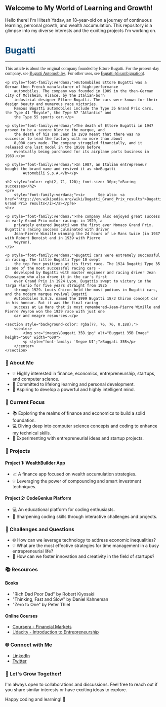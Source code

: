 ## Welcome to My World of Learning and Growth!

Hello there! I'm Hitesh Yadav, an 18-year-old on a journey of continuous learning, personal growth, and wealth accumulation. This repository is a glimpse into my diverse interests and the exciting projects I'm working on.

<!DOCTYPE html>

<html lang="en-US">

<head>
    <meta charset="UTF-8">
    <title>About Bugatti</title>
</head>

<body>
    <h1 style="color: rgb(2, 71, 120);">Bugatti</h1>
    <hr>
    <p style="font-family:verdana;">This article is about the original company founded by Ettore Bugatti. For the
        present-day company, see <a href="https://en.wikipedia.org/wiki/Bugatti_Automobiles">Bugatti Automobiles</a>.
        For other uses, see <a href="https://en.wikipedia.org/wiki/Bugatti_(disambiguation)">Bugatti
            (disambiguation)</a>.</p>

    <p style="font-family:verdana;">Automobiles Ettore Bugatti was a German then French manufacturer of high-performance
        automobiles. The company was founded in 1909 in the then-German city of Molsheim, Alsace, by the Italian-born
        industrial designer Ettore Bugatti. The cars were known for their design beauty and numerous race victories.
        Famous Bugatti automobiles include the Type 35 Grand Prix cars, the Type 41 "Royale", the Type 57 "Atlantic" and
        the Type 55 sports car.</p>

    <p style="font-family:verdana;">The death of Ettore Bugatti in 1947 proved to be a severe blow to the marque, and
        the death of his son Jean in 1939 meant that there was no successor to lead the factory with no more than about
        8,000 cars made. The company struggled financially, and it released one last model in the 1950s before
        eventually being purchased for its airplane parts business in 1963.</p>

    <p style="font-family:verdana;">In 1987, an Italian entrepreneur bought the brand name and revived it as <b>Bugatti
            Automobili S.p.A.</b></p>

    <h2 style="color: rgb(2, 71, 120); font-size: 30px;">Racing successes</h2>
    <pre
        style="font-family:verdana;"><i>      See also: <a href="https://en.wikipedia.org/wiki/Bugatti_Grand_Prix_results">Bugatti Grand Prix results</i></a></pre>
    <hr>

    <p style="font-family:verdana;">The company also enjoyed great success in early Grand Prix motor racing: in 1929, a
        privately entered Bugatti won the first ever Monaco Grand Prix. Bugatti's racing success culminated with driver
        Jean-Pierre Wimille winning the 24 hours of Le Mans twice (in 1937 with Robert Benoist and in 1939 with Pierre
        Veyron).
    </p>

    <p style="font-family:verdana;">Bugatti cars were extremely successful in racing. The little Bugatti Type 10 swept
        the top four positions at its first race. The 1924 Bugatti Type 35 is one of the most successful racing cars -
        developed by Bugatti with master engineer and racing driver Jean Chassagne who also drove it in the car's first
        ever Grand Prix in 1924 Lyon. Bugattis swept to victory in the Targa Florio for five years straight from 1925
        through 1929. Louis Chiron held the most podiums in Bugatti cars, and the modern marque revival Bugatti
        Automobiles S.A.S. named the 1999 Bugatti 18/3 Chiron concept car in his honour. But it was the final racing
        success at Le Mans that is most remembered—Jean-Pierre Wimille and Pierre Veyron won the 1939 race with just one
        car and meagre resources.</p>

    <section style="background-color: rgba(77, 76, 76, 0.188);">
        <center>
            <img src="images\Buggati 35B.jpg" alt="Buggati 35B Image" height="500" width="600">
            <p style="font-family: 'Segoe UI';">Buggati 35B</p>
        </center>
    </section>
</body>

</html>

### 🚀 About Me

- 💡 Highly interested in finance, economics, entrepreneurship, startups, and computer science.
- 🌱 Committed to lifelong learning and personal development.
- 🧠 Aspiring to develop a powerful and highly intelligent mind.

### 🔭 Current Focus

- 📚 Exploring the realms of finance and economics to build a solid foundation.
- 💻 Diving deep into computer science concepts and coding to enhance my technical skills.
- 🚀 Experimenting with entrepreneurial ideas and startup projects.

### 🌟 Projects

#### Project 1: WealthBuilder App
- 📈 A finance app focused on wealth accumulation strategies.
- 💡 Leveraging the power of compounding and smart investment techniques.

#### Project 2: CodeGenius Platform
- 💻 An educational platform for coding enthusiasts.
- 🧠 Sharpening coding skills through interactive challenges and projects.

### 🤔 Challenges and Questions

- 🌐 How can we leverage technology to address economic inequalities?
- 💡 What are the most effective strategies for time management in a busy entrepreneurial life?
- 🚀 How can we foster innovation and creativity in the field of startups?

### 📚 Resources

#### Books
- "Rich Dad Poor Dad" by Robert Kiyosaki
- "Thinking, Fast and Slow" by Daniel Kahneman
- "Zero to One" by Peter Thiel

#### Online Courses
- [Coursera - Financial Markets](link)
- [Udacity - Introduction to Entrepreneurship](link)

### 🌐 Connect with Me

- [LinkedIn](your-linkedin-profile)
- [Twitter](your-twitter-profile)

### 🎉 Let's Grow Together!

I'm always open to collaborations and discussions. Feel free to reach out if you share similar interests or have exciting ideas to explore.

Happy coding and learning! 🚀
